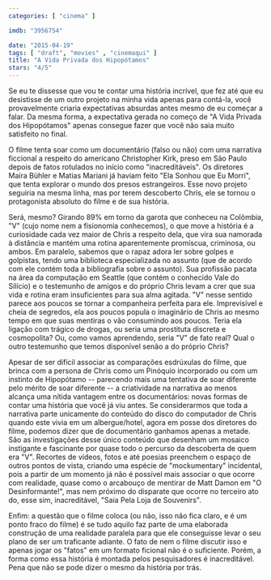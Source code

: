 ```yaml
---
categories: [ "cinema" ]

imdb: "3956754"

date: "2015-04-19"
tags: [ "draft", "movies" , "cinemaqui" ]
title: "A Vida Privada dos Hipopótamos"
stars: "4/5"
---
```

Se eu te dissesse que vou te contar uma história incrível, que fez até que eu desistisse de um outro projeto na minha vida apenas para contá-la, você provavelmente criaria expectativas absurdas antes mesmo de eu começar a falar. Da mesma forma, a expectativa gerada no começo de "A Vida Privada dos Hipopótamos" apenas consegue fazer que você não saia muito satisfeito no final.

O filme tenta soar como um documentário (falso ou não) com uma narrativa ficcional a respeito do americano Christopher Kirk, preso em São Paulo depois de fatos rotulados no início como "inacreditáveis". Os diretores Maíra Bühler e Matias Mariani já haviam feito "Ela Sonhou que Eu Morri",  que tenta explorar o mundo dos presos estrangeiros. Esse novo projeto seguiria na mesma linha, mas por terem descoberto Chris, ele se tornou o protagonista absoluto do filme e de sua história.

Será, mesmo? Girando 89% em torno da garota que conheceu na Colômbia, "V" (cujo nome nem a fisionomia conhecemos), o que move a história é a curiosidade cada vez maior de Chris a respeito dela, que vira sua namorada à distância e mantém uma rotina aparentemente promíscua, criminosa, ou ambos. Em paralelo, sabemos que o rapaz adora ler sobre golpes e golpistas, tendo uma biblioteca especializada no assunto (que de acordo com ele contém toda a bibliografia sobre o assunto). Sua profissão pacata na área da computação em Seattle (que contém o conhecido Vale do Silício) e o testemunho de amigos e do próprio Chris levam a crer que sua vida e rotina eram insuficientes para sua alma agitada. "V" nesse sentido parece aos poucos se tornar a companheira perfeita para ele. Imprevisível e cheia de segredos, ela aos poucos popula o imaginário de Chris ao mesmo tempo em que suas mentiras o vão consumindo aos poucos. Teria ela ligação com trágico de drogas, ou seria uma prostituta discreta e cosmopolita? Ou, como vamos aprendendo, seria "V" de fato real? Qual o outro testemunho que temos disponível senão a do próprio Chris?

Apesar de ser difícil associar as comparações esdrúxulas do filme, que brinca com a persona de Chris como um Pinóquio incorporado ou com um instinto de Hipopótamo -- parecendo mais uma tentativa de soar diferente pelo mérito de soar diferente -- a criatividade na narrativa ao menos alcança uma nítida vantagem entre os documentários: novas formas de contar uma história que você já viu antes. Se considerarmos que toda a narrativa parte unicamente do conteúdo do disco do computador de Chris quando este vivia em um albergue/hotel, agora em posse dos diretores do filme, podemos dizer que de documentário ganhamos apenas a metade. São as investigações desse único conteúdo que desenham um mosaico instigante e fascinante por quase todo o percurso da descoberta de quem era "V". Recortes de vídeos, fotos e até poesias preenchem o espaço de outros pontos de vista, criando uma espécie de "mockumentary" incidental, pois a partir de um momento já não é possível mais associar o que ocorre com realidade, quase como o arcabouço de mentirar de Matt Damon em "O Desinformante!", mas nem próximo do disparate que ocorre no terceiro ato do, esse sim, inacreditável, "Saia Pela Loja de Souvenirs".

Enfim: a questão que o filme coloca (ou não, isso não fica claro, e é um ponto fraco do filme) é se tudo aquilo faz parte de uma elaborada construção de uma realidade paralela para que ele conseguisse levar o seu plano de ser um traficante adiante. O fato de nem o filme discutir isso e apenas jogar os "fatos" em um formato ficional não é o suficiente. Porém, a forma como essa história é montada pelos pesquisadores é inacreditável. Pena que não se pode dizer o mesmo da história por trás.
